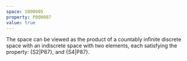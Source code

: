 ```yaml
---
space: S000005
property: P000087
value: true
---
```


The space can be viewed as the product of a countably infinite discrete space with an indiscrete space with two elements, each satisfying the property: {S2|P87}, and {S4|P87}.

